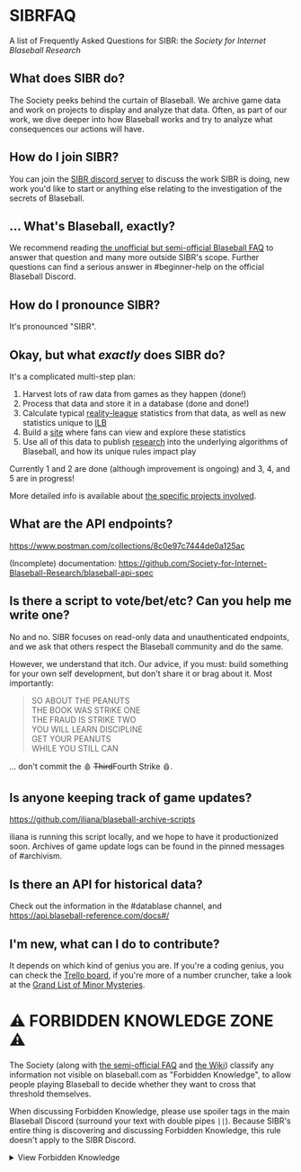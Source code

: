 # SIBRFAQ
A list of Frequently Asked Questions for SIBR: the *Society for Internet Blaseball Research*

## What does SIBR do?

The Society peeks behind the curtain of Blaseball. We archive game data and work on projects to display and analyze that data. Often, as part of our work, we dive deeper into how Blaseball works and try to analyze what consequences our actions will have.

## How do I join SIBR?

You can join the [SIBR discord server](https://discord.gg/FfnScUn) to discuss the work SIBR is doing, new work you'd like to start or anything else relating to the investigation of the secrets of Blaseball. 

## ... What's Blaseball, exactly?

We recommend reading [the unofficial but semi-official Blaseball FAQ](https://docs.google.com/document/d/1hmTbrINnfRoM62KoJNKk6lLxbAMRr3auTNQneNbOCoQ/edit) to answer that question and many more outside SIBR's scope. Further questions can find a serious answer in #beginner-help on the official Blaseball Discord.

## How do I pronounce SIBR?

It's pronounced "SIBR".

## Okay, but what *exactly* does SIBR do?

It's a complicated multi-step plan:
1) Harvest lots of raw data from games as they happen (done!)
2) Process that data and store it in a database (done and done!)
3) Calculate typical [reality-league](https://www.mlb.com/) statistics from that data, as well as new statistics unique to [ILB](https://blaseball.com/)
4) Build a [site](https://blaseball-reference.com/) where fans can view and explore these statistics
5) Use all of this data to publish [research](https://research.blaseball-reference.com/) into the underlying algorithms of Blaseball, and how its unique rules impact play

Currently 1 and 2 are done (although improvement is ongoing) and 3, 4, and 5 are in progress!

More detailed info is available about [the specific projects involved](./projects.md).

## What are the API endpoints?

https://www.postman.com/collections/8c0e97c7444de0a125ac

(Incomplete) documentation: https://github.com/Society-for-Internet-Blaseball-Research/blaseball-api-spec

## Is there a script to vote/bet/etc? Can you help me write one?

No and no. SIBR focuses on read-only data and unauthenticated endpoints, and we ask that others respect the Blaseball community and do the same.

However, we understand that itch. Our advice, if you must: build something for your own self development, but don't share it or brag about it. Most importantly:

> SO ABOUT THE PEANUTS<br>
> THE BOOK WAS STRIKE ONE<br>
> THE FRAUD IS STRIKE TWO<br>
> YOU WILL LEARN DISCIPLINE<br>
> GET YOUR PEANUTS<br>
> WHILE YOU STILL CAN

... don't commit the 🩸 ~~Third~~Fourth Strike 🩸.

## Is anyone keeping track of game updates?

https://github.com/iliana/blaseball-archive-scripts

iliana is running this script locally, and we hope to have it productionized soon. Archives of game update logs can be found in the pinned messages of #archivism.

## Is there an API for historical data?

Check out the information in the #datablase channel, and https://api.blaseball-reference.com/docs#/

## I'm new, what can I do to contribute?

It depends on which kind of genius you are.
If you're a coding genius, you can check the [Trello board](https://trello.com/b/KqiT4fms/society-for-internet-blaseball-research-projects), if you're more of a number cruncher, take a look at the [Grand List of Minor Mysteries](./listery.md).

# ⚠️ FORBIDDEN KNOWLEDGE ZONE ⚠️

The Society (along with [the semi-official FAQ](https://docs.google.com/document/d/1hmTbrINnfRoM62KoJNKk6lLxbAMRr3auTNQneNbOCoQ/edit#) and [the Wiki](https://blaseball.fandom.com/)) classify any information not visible on blaseball.com as "Forbidden Knowledge", to allow people playing Blaseball to decide whether they want to cross that threshold themselves.

When discussing Forbidden Knowledge, please use spoiler tags in the main Blaseball Discord (surround your text with double pipes `||`). Because SIBR's entire thing is discovering and discussing Forbidden Knowledge, this rule doesn't apply to the SIBR Discord.

<details>
<summary>View Forbidden Knowledge</summary>
 
## What does each stat affect?

* Baserunning: baseThirst, continuation, groundFriction, indulgence, laserlikeness
* Defense: anticapitalism, chasiness, omniscience, tenaciousness, watchfulness
* Hitting: divinity, martyrdom, moxie, musclitude, patheticism, thwackability, tragicness
* Pitching: coldness, overpowerment, ruthlessness, shakesperianism, suppression, unthwackability, totalFingers
* Vibes: buoyancy, cinnamon, pressurization
* Unclassifiable: cinnamon, deceased, fate, peanutAllergy, pressurization, soul

## How are star ratings determined?

![](updated_updated_star_formulas.png)
</details>
